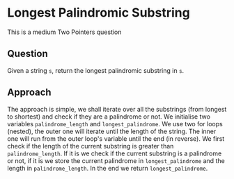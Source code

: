 # Longest Palindromic Substring

This is a medium Two Pointers question

## Question
Given a string `s`, return the longest palindromic substring in `s`.

## Approach
The approach is simple, we shall iterate over all the substrings (from longest to shortest) and check if they are a palindrome or not.
We initialise two variables `palindrome_length` and `longest_palindrome`.
We use two for loops (nested), the outer one will iterate until the length of the string. The inner one will run from the outer loop's variable until the end (in reverse).
We first check if the length of the current substring is greater than `palindrome_length`. If it is we check if the current substring is a palindrome or not, if it is we store the current palindrome in `longest_palindrome` and the length in `palindrome_length`.
In the end we return `longest_palindrome`.
